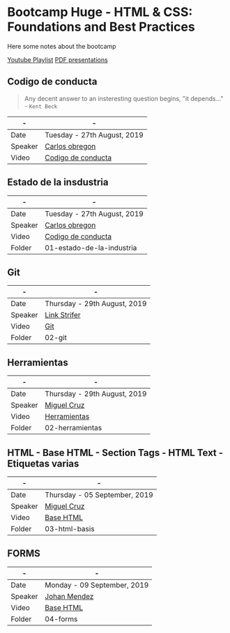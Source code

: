 # Bootcamp Huge - HTML & CSS: Foundations and Best Practices
Here some notes about the bootcamp

[Youtube Playlist](https://www.youtube.com/playlist?list=PLnoPakspmPo4Vkefig09ifFB1y5_oM-Cy)
[PDF presentations](https://drive.google.com/drive/folders/16ggTfpJiF0Xt-VcUBKSYmCopNIBw2Adq)

## Codigo de conducta
> Any decent answer to an insteresting question begins, "it depends..." - `Kent Beck`

| -       | -                                                                     |
| ------- | --------------------------------------------------------------------- |
| Date    | Tuesday - 27th August, 2019                                           |
| Speaker | [Carlos obregon](https://www.linkedin.com/in/carlos-obregon-1565aab/) |
| Video   | [Codigo de conducta](https://youtu.be/CfyR3b-7QAI)                    |

## Estado de la insdustria
| -       | -                                                                     |
| ------- | --------------------------------------------------------------------- |
| Date    | Tuesday - 27th August, 2019                                           |
| Speaker | [Carlos obregon](https://www.linkedin.com/in/carlos-obregon-1565aab/) |
| Video   | [Codigo de conducta](https://youtu.be/_qmqBD3sfmA)                    |
| Folder  | 01-estado-de-la-industria                                             |

## Git
| -       | -                                                        |
| ------- | -------------------------------------------------------- |
| Date    | Thursday - 29th August, 2019                             |
| Speaker | [Link Strifer](https://www.linkedin.com/in/linkstrifer/) |
| Video   | [Git](https://youtu.be/Jqwm5ju7ayw)                      |
| Folder  | 02-git                                                   |

## Herramientas
| -       | -                                                  |
| ------- | -------------------------------------------------- |
| Date    | Thursday - 29th August, 2019                       |
| Speaker | [Miguel Cruz](https://www.linkedin.com/in/cruzmg/) |
| Video   | [Herramientas](https://youtu.be/J4YPecgLMq8)       |
| Folder  | 02-herramientas                                    |

## HTML - Base HTML - Section Tags - HTML Text - Etiquetas varias
| -       | -                                                  |
| ------- | -------------------------------------------------- |
| Date    | Thursday - 05 September, 2019                      |
| Speaker | [Miguel Cruz](https://www.linkedin.com/in/cruzmg/) |
| Video   | [Base HTML](https://youtu.be/euUuYmM9XVM)          |
| Folder  | 03-html-basis                                      |

## FORMS
| -       | -                                                          |
| ------- | ---------------------------------------------------------- |
| Date    | Monday - 09 September, 2019                                |
| Speaker | [Johan Mendez](https://www.linkedin.com/in/johanemendezg/) |
| Video   | [Base HTML](https://youtu.be/eJNcLvToJq4)                  |
| Folder  | 04-forms                                                   |
